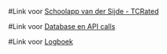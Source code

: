 #Link voor 
[Schoolapp van der Sijde - TCRated](https://docs.google.com/document/d/1PGDKsihxD-g682B_HwrEwhdf6hNnTSTZKR2xcMpymRM/edit?usp=sharing)

#Link voor
[Database en API calls](https://docs.google.com/document/d/1gFQGx7b91pPpWC_-79Av9EIosNwQSqkWylSkgRm3Uoo/edit?usp=sharing)

#Link voor
[Logboek](https://docs.google.com/spreadsheets/d/1AkbSXS_s5QsCulZtqWx-meceVIv9QVYajdRI1Z_LyrU/edit?usp=sharing)